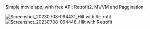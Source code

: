 Simple movie app, with free API, Retrofit2, MVVM and Paggination.

![Screenshot_20230708-094431_Hilt with Retrofit](https://github.com/SahibMobDev/Hilt_with_Retrofit/assets/87577579/6224b18b-d660-46b6-814c-67c8ca6b27f1)
![Screenshot_20230708-094448_Hilt with Retrofit](https://github.com/SahibMobDev/Hilt_with_Retrofit/assets/87577579/e0470d58-bc4b-4f08-bb9f-ee4a51425c3e)
